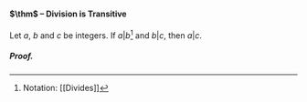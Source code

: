 #### $\thm$ – Division is Transitive
Let $a$, $b$ and $c$ be integers. If $a|b$[^1] and $b|c$, then $a|c$.

##### *Proof.*

[^1]: Notation: [[Divides]]